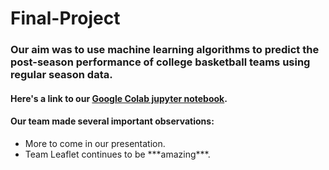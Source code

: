 # Final-Project

### Our aim was to use machine learning algorithms to predict the post-season performance of college basketball teams using regular season data.

#### Here's a link to our [Google Colab jupyter notebook](https://colab.research.google.com/drive/10icsahjYIm6DSTItl7nJXkPGF0wec9cv?usp=sharing).

#### Our team made several important observations:
<ul>
  <li> More to come in our presentation.</li>
  <li> Team Leaflet continues to be ***amazing***.
  
</ul>
